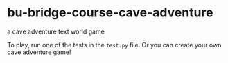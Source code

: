 # bu-bridge-course-cave-adventure
a cave adventure text world game

To play, run one of the tests in the `test.py` file. Or you can create your own cave adventure game!
